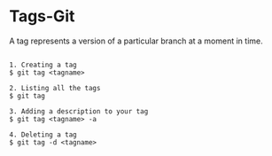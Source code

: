 # Tags-Git

A tag represents a version of a particular branch at a moment in time. 

```

1. Creating a tag 
$ git tag <tagname>

2. Listing all the tags
$ git tag 

3. Adding a description to your tag
$ git tag <tagname> -a

4. Deleting a tag
$ git tag -d <tagname>

```

